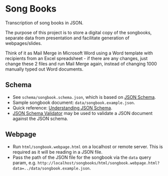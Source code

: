 # Song Books

Transcription of song books in JSON.

The purpose of this project is to store a digital copy of the songbooks, separate data from presentation
and facilitate generation of webpages/slides.

Think of it as Mail Merge in Microsoft Word using a Word template with recipients from an Excel spreadsheet - if there
are any changes, just change these 2 files and run Mail Merge again, instead of changing 1000 manually typed out
Word documents.

## Schema
- See `schema/songbook.schema.json`, which is based on [JSON Schema](https://json-schema.org/).
- Sample songbook document: `data/songbook.example.json`.
- Quick reference: [Understanding JSON Schema](https://json-schema.org/understanding-json-schema/index.html).
- [JSON Schema Validator](https://www.jsonschemavalidator.net/) may be used to validate a JSON document against
  the JSON schema.

## Webpage
- Run `html/songbook.webpage.html` on a localhost or remote server. This is required as it will be reading in
  a JSON file.
- Pass the path of the JSON file for the songbook via the `data` query param,
  e.g. `http://localhost/songbooks/html/songbook.webpage.html?data=../data/songbook.example.json`.
